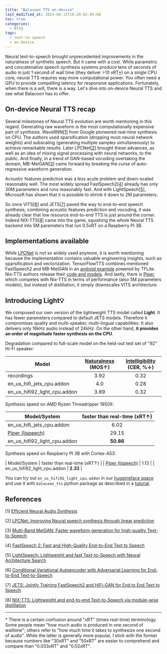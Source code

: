 ```yaml
---
title: "Balacoon TTS on-device"
last_modified_at: 2023-04-15T16:20:02-05:00
toc: true
categories:
  - Blog
tags:
  - text-to-speech
  - on-device
---
```


Neural text-to-speech brought unprecedented improvements in the naturalness of synthetic speech. But it came with a cost. While parametric and concatenative speech synthesis systems produce tens of seconds of audio in just 1 second of wall time (they deliver >10 xRT[*](#0)) on a single CPU core, neural TTS requires way more computational power. You often need a GPU to provide compelling latency for responsive applications. Fortunately, when there is a will, there is a way. Let's dive into on-device Neural TTS and see what Balacoon has to offer.

## On-device Neural TTS recap
Several milestones of Neural TTS evolution are worth mentioning in this regard. Generating raw waveform is the most computationally expensive part of synthesis. WaveRNN[[1]](#1) from Google pioneered real-time synthesis on CPU. The authors used sparsification (dropping most neural network weights) and subscaling (generating multiple samples simultaneously) to achieve remarkable results. Later LPCNet[[2]](#2) brought these advances, as well as an idea of mixing signal processing with neural networks, to the public. And finally, in a trend of GAN-based vocoding overtaking the domain, MB-MelGAN[[3]](#3) came forward by breaking the curse of auto-regressive waveform generation.

Acoustic features prediction was a less acute problem and down-scaled reasonably well. The most widely spread FastSpeech2[[4]](#4) already has only 30M parameters and runs reasonably fast. And with LightSpeech[[5]](#5), Microsoft has shown that it is possible to shrink it down to 2M parameters.

So once VITS[[6]](#6) and JETS[[7]](#7) paved the way to end-to-end speech synthesis, combining acoustic features prediction and vocoding, it was already clear that low resource end-to-end TTS is just around the corner. Indeed NIX-TTS[[8]](#8) came into the game, squishing the whole Neural TTS backend into 5M parameters that run 0.5xRT on a Raspberry PI 3B.

## Implementations available
While [LPCNet](https://github.com/xiph/LPCNet) is not so widely used anymore, it is worth mentioning because the implementation contains valuable engineering insights, such as sparsification and vectorization. TensorFlowTTS combines mentioned FastSpeech2 and MB-MelGAN in an [android example](https://github.com/TensorSpeech/TensorFlowTTS/tree/master/examples/android) powered by TFLite. Nix-TTS authors release their [code and models](https://github.com/rendchevi/nix-tts). And lastly, there is [Piper](https://github.com/rhasspy/piper), which competes with Nix-TTS in terms of performance (also 5M parameters models), but instead of distillation, it simply downscales VITS architecture.

## Introducing Light💡
We composed our own version of the lightweight TTS model called **Light**. It has fewer parameters compared to default JETS models. Therefore it compromises quality and multi-speaker, multi-lingual capabilities. It also delivers only 16kHz audio instead of 24kHz. On the other hand, **it provides an order of magnitude faster synthesis on the CPU**.

Degradation compared to full-scale model on the held-out test set of "92" Hi-Fi speaker:

| Model | [Naturalness](https://arxiv.org/abs/2204.02152) (MOS↑)  | [Intelligibility](https://catalog.ngc.nvidia.com/orgs/nvidia/teams/nemo/models/stt_en_conformer_transducer_xlarge) (CER, %↓) |
| --- | :---: | :---: |
| recordings | 3.92 | 0.32 |
| en_us_hifi_jets_cpu.addon | 4.0 | 0.28 |
| en_us_hifi92_light_cpu.addon | 3.89 | 0.32 |


Synthesis speed on AMD Ryzen Threadripper 1950X:

| Model/System | faster than real-time (xRT↑) |
| --- | :---: |
| en_us_hifi_jets_cpu.addon | 6.02 |
| [Piper (ljspeech)](https://github.com/rhasspy/piper) | 29.15 |
| en_us_hifi92_light_cpu.addon | **50.86** |

Synthesis speed on Raspberry PI 3B with Cortex-A53:

| Model/System | faster than real-time (xRT↑) |
| [Piper (ljspeech)](https://github.com/rhasspy/piper) | 1.13 |
| en_us_hifi92_light_cpu.addon | **2.33** |

You can try out `en_us_hifi92_light_cpu.addon` in our [huggingface space](https://huggingface.co/spaces/balacoon/tts) and use it with `balacoon_tts` python package as described in a [tutorial](https://balacoon.com/use/tts/package).

## References
<a id="1">[1]</a>
[Efficient Neural Audio Synthesis](https://arxiv.org/pdf/1802.08435.pdf)

<a id="2">[2]</a>
[LPCNet: Improving Neural speech synthesis through linear prediction](https://jmvalin.ca/papers/lpcnet_icassp2019.pdf)

<a id="3">[3]</a>
[Multi-Band MelGAN: Faster waveform generation for high-quality Text-to-Speech](https://arxiv.org/pdf/2005.05106.pdf)

<a id="4">[4]</a>
[FastSpeech 2: Fast and High-Quality End-to-End Text to Speech](https://arxiv.org/abs/2006.04558)

<a id="5">[5]</a>
[LightSpeech: Lightweight and fast Text-to-Speech with Neural Architecture Search](https://arxiv.org/pdf/2102.04040.pdf)

<a id="6">[6]</a>
[Conditional Variational Autoencoder with Adversarial Learning for End-to-End Text-to-Speech](https://arxiv.org/abs/2106.06103)

<a id="7">[7]</a>
[JETS: Jointly Training FastSpeech2 and HiFi-GAN for End to End Text to Speech](https://arxiv.org/abs/2203.16852)

<a id="8">[8]</a>
[NIX-TTS: Lightweight and end-to-end Text-to-Speech via module-wise distillation](https://arxiv.org/pdf/2203.15643.pdf)

***

<a id="0">*</a>
There is a certain confusion around "xRT" (times real-time) terminology. Some people mean "how much audio is produced in one second of walltime"; others refer to "how much time it takes to synthesize one second of audio". While the latter is generally more popular, I stick with the former because numbers like "30xRT" and "50xRT" are easier to comprehend and compare than "0.033xRT" and "0.02xRT".
